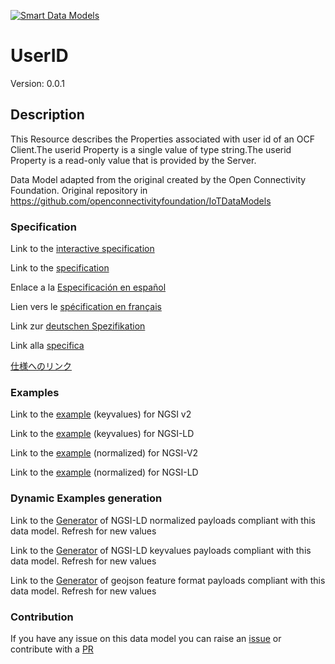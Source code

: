[![Smart Data Models](https://smartdatamodels.org/wp-content/uploads/2022/01/SmartDataModels_logo.png "Logo")](https://smartdatamodels.org)
# UserID
Version: 0.0.1

## Description 

This Resource describes the Properties associated with user id of an OCF Client.The userid Property is a single value of type string.The userid Property is a read-only value that is provided by the Server.

Data Model adapted from the original created by the Open Connectivity Foundation. Original repository in https://github.com/openconnectivityfoundation/IoTDataModels
### Specification

Link to the [interactive specification](https://swagger.lab.fiware.org/?url=https://smart-data-models.github.io/dataModel.OCF/UserID/swagger.yaml)

Link to the [specification](https://github.com/smart-data-models/dataModel.OCF/blob/master/UserID/doc/spec.md)

Enlace a la [Especificación en español](https://github.com/smart-data-models/dataModel.OCF/blob/master/UserID/doc/spec_ES.md)

Lien vers le [spécification en français](https://github.com/smart-data-models/dataModel.OCF/blob/master/UserID/doc/spec_FR.md)

Link zur [deutschen Spezifikation](https://github.com/smart-data-models/dataModel.OCF/blob/master/UserID/doc/spec_DE.md)

Link alla [specifica](https://github.com/smart-data-models/dataModel.OCF/blob/master/UserID/doc/spec_IT.md)

[仕様へのリンク](https://github.com/smart-data-models/dataModel.OCF/blob/master/UserID/doc/spec_JA.md)
### Examples

Link to the [example](https://smart-data-models.github.io/dataModel.OCF/UserID/examples/example.json) (keyvalues) for NGSI v2

Link to the [example](https://smart-data-models.github.io/dataModel.OCF/UserID/examples/example.jsonld) (keyvalues) for NGSI-LD

Link to the [example](https://smart-data-models.github.io/dataModel.OCF/UserID/examples/example-normalized.json) (normalized) for NGSI-V2

Link to the [example](https://smart-data-models.github.io/dataModel.OCF/UserID/examples/example-normalized.jsonld) (normalized) for NGSI-LD
### Dynamic Examples generation

Link to the [Generator](https://smartdatamodels.org/extra/ngsi-ld_generator.php?schemaUrl=https://raw.githubusercontent.com/smart-data-models/dataModel.OCF/master/UserID/schema.json&email=info@smartdatamodels.org) of NGSI-LD normalized payloads compliant with this data model. Refresh for new values

Link to the [Generator](https://smartdatamodels.org/extra/ngsi-ld_generator_keyvalues.php?schemaUrl=https://raw.githubusercontent.com/smart-data-models/dataModel.OCF/master/UserID/schema.json&email=info@smartdatamodels.org) of NGSI-LD keyvalues payloads compliant with this data model. Refresh for new values

Link to the [Generator](https://smartdatamodels.org/extra/geojson_features_generator.php?schemaUrl=https://raw.githubusercontent.com/smart-data-models/dataModel.OCF/master/UserID/schema.json&email=info@smartdatamodels.org) of geojson feature format payloads compliant with this data model. Refresh for new values
### Contribution

 If you have any issue on this data model you can raise an [issue](https://github.com/smart-data-models/dataModel.OCF/issues)  or contribute with a [PR](https://github.com/smart-data-models/dataModel.OCF/pulls)